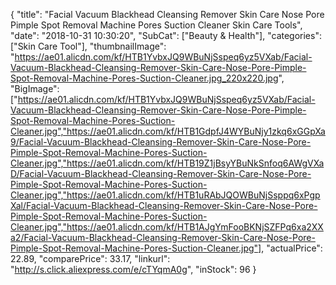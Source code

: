{
	"title": "Facial Vacuum Blackhead Cleansing Remover Skin Care Nose Pore Pimple Spot Removal Machine Pores Suction Cleaner Skin Care Tools",
	"date": "2018-10-31 10:30:20",
	"SubCat": ["Beauty & Health"],
	"categories": ["Skin Care Tool"],
	"thumbnailImage": "https://ae01.alicdn.com/kf/HTB1YvbxJQ9WBuNjSspeq6yz5VXab/Facial-Vacuum-Blackhead-Cleansing-Remover-Skin-Care-Nose-Pore-Pimple-Spot-Removal-Machine-Pores-Suction-Cleaner.jpg_220x220.jpg",
	"BigImage": ["https://ae01.alicdn.com/kf/HTB1YvbxJQ9WBuNjSspeq6yz5VXab/Facial-Vacuum-Blackhead-Cleansing-Remover-Skin-Care-Nose-Pore-Pimple-Spot-Removal-Machine-Pores-Suction-Cleaner.jpg","https://ae01.alicdn.com/kf/HTB1GdpfJ4WYBuNjy1zkq6xGGpXa9/Facial-Vacuum-Blackhead-Cleansing-Remover-Skin-Care-Nose-Pore-Pimple-Spot-Removal-Machine-Pores-Suction-Cleaner.jpg","https://ae01.alicdn.com/kf/HTB19Z1jBsyYBuNkSnfoq6AWgVXaD/Facial-Vacuum-Blackhead-Cleansing-Remover-Skin-Care-Nose-Pore-Pimple-Spot-Removal-Machine-Pores-Suction-Cleaner.jpg","https://ae01.alicdn.com/kf/HTB1uRAbJQOWBuNjSsppq6xPgpXal/Facial-Vacuum-Blackhead-Cleansing-Remover-Skin-Care-Nose-Pore-Pimple-Spot-Removal-Machine-Pores-Suction-Cleaner.jpg","https://ae01.alicdn.com/kf/HTB1AJgYmFooBKNjSZFPq6xa2XXa2/Facial-Vacuum-Blackhead-Cleansing-Remover-Skin-Care-Nose-Pore-Pimple-Spot-Removal-Machine-Pores-Suction-Cleaner.jpg"],
	"actualPrice": 22.89,
	"comparePrice": 33.17,
	"linkurl": "http://s.click.aliexpress.com/e/cTYqmA0g",
	"inStock": 96
}
